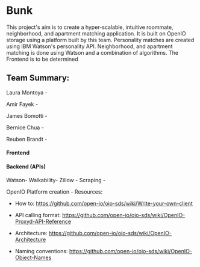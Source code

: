 # Bunk
This project's aim is to create a hyper-scalable, intuitive roommate, neighborhood, and apartment matching application.  It is built on OpenIO storage using a platform built by this team.  Personality matches are created using IBM Watson's personality API. Neighborhood, and apartment matching is done using Watson and a combination of algorithms.  The Frontend is to be determined


## Team Summary:

Laura Montoya -

Amir Fayek -

James Bomotti -

Bernice Chua -

Reuben Brandt -



#### Frontend


#### Backend (APIs)

Watson-
Walkability-
Zillow -
Scraping -


OpenIO Platform creation -
  Resources:

  - How to:  https://github.com/open-io/oio-sds/wiki/Write-your-own-client

  - API calling format: https://github.com/open-io/oio-sds/wiki/OpenIO-Proxyd-API-Reference

  - Architecture: https://github.com/open-io/oio-sds/wiki/OpenIO-Architecture

  - Naming conventions: https://github.com/open-io/oio-sds/wiki/OpenIO-Object-Names



